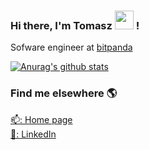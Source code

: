 ### Hi there, I'm Tomasz <img src="https://media.giphy.com/media/hvRJCLFzcasrR4ia7z/giphy.gif" width="30px"> !

Sofware engineer at [bitpanda](https://www.bitpanda.com/en)

[![Anurag's github stats](https://github-readme-stats.vercel.app/api?username=tomekz&count_private=true&show_icons=true&theme=react)](https://github.com/tomekz)

### Find me elsewhere 🌎

[📫: Home page](https://tomekz.dev) <br>
[💼: LinkedIn](https://www.linkedin.com/in/tzadrozny/) <br>

